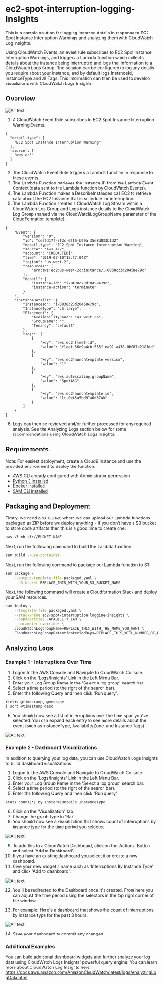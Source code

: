 # ec2-spot-interruption-logging-insights

This is a sample solution for logging instance details in response to EC2 Spot Instance Interruption Warnings and analyzing them with CloudWatch Log Insights. 

Using CloudWatch Events, an event rule subscribes to EC2 Spot Instance Interruption Warnings, and triggers a Lambda function which collects details about the instance being interrupted and logs that information to a CloudWatch Logs Group. The solution can be configured to log any details you require about your instance, and by default logs InstanceId, InstanceType and all Tags. This information can then be used to develop visualizions with CloudWatch Logs Insights.

## Overview

![Alt text](docs/diagram.png?raw=true "Diagram")

1. A CloudWatch Event Rule subscribes to EC2 Spot Instance Interruption Warning Events.

```
{
  "detail-type": [
    "EC2 Spot Instance Interruption Warning"
  ],
  "source": [
    "aws.ec2"
  ]
}
```

2. The CloudWatch Event Rule triggers a Lambda function in response to these events.
3. The Lambda Function retrieves the instance ID from the Lambda Event Context (data sent to the Lambda function by CloudWatch Events).
4. The Lambda Function makes a DescribeInstances call EC2 to retrieve data about the EC2 Instance that is schedule for interruption.
5. The Lambda Function creates a CloudWatch Log Stream within a CloudWatch Log Group and Logs instance details to the CloudWatch Log Group (named via the CloudWatchLogGroupName parameter of the CloudFormation template).

```
{
    "Event": {
        "version": "0",
        "id": "ce5fd17f-ef3c-6f86-b99a-35e8d883b1d2",
        "detail-type": "EC2 Spot Instance Interruption Warning",
        "source": "aws.ec2",
        "account": "[REDACTED]",
        "time": "2019-07-10T13:57:04Z",
        "region": "us-west-2",
        "resources": [
            "arn:aws:ec2:us-west-2c:instance/i-0838c23d20458e79c"
        ],
        "detail": {
            "instance-id": "i-0838c23d20458e79c",
            "instance-action": "terminate"
        }
    },
    "InstanceDetails": {
        "InstanceId": "i-0838c23d20458e79c",
        "InstanceType": "c5.large",
        "Placement": {
            "AvailabilityZone": "us-west-2b",
            "GroupName": "",
            "Tenancy": "default"
        },        
        "Tags": [
            {
                "Key": "aws:ec2:fleet-id",
                "Value": "fleet-56e9a4cb-555f-ea91-a438-8b087e2181dd"
            },
            {
                "Key": "aws:ec2launchtemplate:version",
                "Value": "1"
            },
            {
                "Key": "aws:autoscaling:groupName",
                "Value": "SpotASG"
            },
            {
                "Key": "aws:ec2launchtemplate:id",
                "Value": "lt-0e85a5bd97a6d37ab"
            }
        ]
    }
}
```

6. Logs can then be reviewed and/or further processed for any required analysis. See the Analyzing Logs section below for some recommendations using CloudWatch Logs Insights.

## Requirements

Note: For easiest deployment, create a Cloud9 instance and use the provided environment to deploy the function.

* AWS CLI already configured with Administrator permission
* [Python 3 installed](https://www.python.org/downloads/)
* [Docker installed](https://www.docker.com/community-edition)
* [SAM CLI installed](https://docs.aws.amazon.com/serverless-application-model/latest/developerguide/serverless-sam-cli-install.html)

## Packaging and Deployment

Firstly, we need a `S3 bucket` where we can upload our Lambda functions packaged as ZIP before we deploy anything - If you don't have a S3 bucket to store code artifacts then this is a good time to create one:

```bash
aws s3 mb s3://BUCKET_NAME
```
Next, run the folllowing command to build the Lambda function:

```bash
sam build --use-container
```

Next, run the following command to package our Lambda function to S3:

```bash
sam package \
    --output-template-file packaged.yaml \
    --s3-bucket REPLACE_THIS_WITH_YOUR_S3_BUCKET_NAME
```

Next, the following command will create a Cloudformation Stack and deploy your SAM resources.

```bash
sam deploy \
    --template-file packaged.yaml \
    --stack-name ec2-spot-interruption-logging-insights \
    --capabilities CAPABILITY_IAM \
    --parameter-overrides \
    CloudWatchLogGroupName=REPLACE_THIS_WITH_THE_NAME_YOU_WANT \
    CloudWatchLogGroupRetentionPeriodDays=REPLACE_THIS_WITH_NUMBER_OF_DAYS_TO_RETAIN_LOGS  
```

## Analyzing Logs

### Example 1 - Interruptions Over Time

1. Logon to the AWS Console and Navigate to CloudWatch Console.
2. Click on the 'Logs/Insights' Link in the Left Menu Bar.
3. Enter your Log Group Name in the 'Select a log group' search bar.
4. Select a time period (to the right of the search bar).
5. Enter the following Query and then click 'Run query'.

```
fields @timestamp, @message
| sort @timestamp desc
```

6. You should now see a list of interruptions over the time span you've selected. You can expand each entry to see more details about the event (such as InstanceType, AvailabilityZone, and Instance Tags)

![Alt text](docs/analyze-1.png?raw=true "Log Analysis Example 1")

### Example 2 - Dashboard Visualizations

In addition to querying your log data, you can use CloudWatch Logs Insights to build dashboard visualizations.

1. Logon to the AWS Console and Navigate to CloudWatch Console.
2. Click on the 'Logs/Insights' Link in the Left Menu Bar.
3. Enter your Log Group Name in the 'Select a log group' search bar.
4. Select a time period (to the right of the search bar).
5. Enter the following Query and then click 'Run query'

```
stats count(*) by InstanceDetails.InstanceType
```

6. Click on the 'Visualization' tab.
7. Change the graph type to 'Bar'.
8. You should now see a visualization that shows count of interruptions by instance type for the time period you selected.

![Alt text](docs/analyze-2.png?raw=true "Log Analysis Example 2")

9. To add this to a CloudWatch Dashboard, click on the 'Actions' Button and select 'Add to Dashboard'.
10. If you have an existing dashboard you select it or create a new dashboard.
11. Give your new widget a name such as 'Interruptions By Instance Type' and click 'Add to dashboard'.

![Alt text](docs/analyze-3.png?raw=true "Log Analysis Example 3")

12. You'll be redirected to the Dashboard once it's created. From here you can adjust the time period using the selectors in the top right corner of the window. 

13. For example: Here's a dashboard that shows the count of interruptions by instance type for the past 3 hours.

![Alt text](docs/analyze-4.png?raw=true "Log Analysis Example 4")

14. Save your dashboard to commit any changes.

### Additional Examples

You can build additional dashboard widgets and further analyze your log data using CloudWatch Logs Insights' powerful query engine. You can learn more about CloudWatch Log Insights here: https://docs.aws.amazon.com/AmazonCloudWatch/latest/logs/AnalyzingLogData.html

